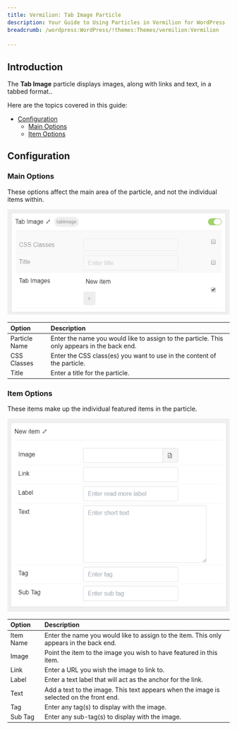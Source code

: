 ```yaml
---
title: Vermilion: Tab Image Particle
description: Your Guide to Using Particles in Vermilion for WordPress
breadcrumb: /wordpress:WordPress/!themes:Themes/vermilion:Vermilion

---
```


## Introduction

The **Tab Image** particle displays images, along with links and text, in a tabbed format.. 

Here are the topics covered in this guide:

* [Configuration](#configuration)
    - [Main Options](#main-options)
    - [Item Options](#item-options)

## Configuration

### Main Options 

These options affect the main area of the particle, and not the individual items within.

![](assets/particle_tabimage2.png)

| Option        | Description                                                                                 |
| :-----        | :-----                                                                                      |
| Particle Name | Enter the name you would like to assign to the particle. This only appears in the back end. |
| CSS Classes   | Enter the CSS class(es) you want to use in the content of the particle.                     |
| Title         | Enter a title for the particle.                                                             |

### Item Options

These items make up the individual featured items in the particle.

![](assets/particle_tabimage3.png)

| Option    | Description                                                                             |
| :-----    | :-----                                                                                  |
| Item Name | Enter the name you would like to assign to the item. This only appears in the back end. |
| Image     | Point the item to the image you wish to have featured in this item.                     |
| Link      | Enter a URL you wish the image to link to.                                              |
| Label     | Enter a text label that will act as the anchor for the link.                            |
| Text      | Add a text to the image. This text appears when the image is selected on the front end. |
| Tag       | Enter any tag(s) to display with the image.                                             |
| Sub Tag   | Enter any sub-tag(s) to display with the image.                                         |



